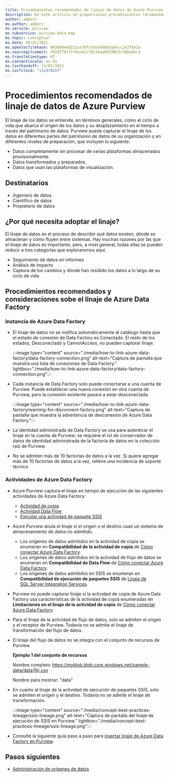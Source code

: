 ```yaml
---
title: Procedimientos recomendados de linaje de datos de Azure Purview
description: En este artículo se proporcionan procedimientos recomendados para el linaje de datos de varios orígenes de datos en Azure Purview.
author: amberz
ms.author: amberz
ms.service: purview
ms.subservice: purview-data-map
ms.topic: conceptual
ms.date: 10/25/2021
ms.openlocfilehash: 0036004e8222ce79fc43e5d6603abecc2e375b1a
ms.sourcegitcommit: 702df701fff4ec6cc39134aa607d023c766adec3
ms.translationtype: HT
ms.contentlocale: es-ES
ms.lasthandoff: 11/03/2021
ms.locfileid: "131478157"
---
```

# <a name="azure-purview-data-lineage-best-practices"></a>Procedimientos recomendados de linaje de datos de Azure Purview

El linaje de los datos se entiende, en términos generales, como el ciclo de vida que abarca el origen de los datos y su desplazamiento en el tiempo a través del patrimonio de datos. Purview puede capturar el linaje de los datos en diferentes partes del patrimonio de datos de su organización y en diferentes niveles de preparación, que incluyen lo siguiente: 
* Datos completamente sin procesar de varias plataformas almacenados provisionalmente. 
* Datos transformados y preparados. 
* Datos que usan las plataformas de visualización.

 
## <a name="intended-audience"></a>Destinatarios

* Ingeniero de datos 
* Científico de datos 
* Propietario de datos 

## <a name="why-do-you-need-adopt-lineage"></a>¿Por qué necesita adoptar el linaje?  

El linaje de datos es el proceso de describir qué datos existen, dónde se almacenan y cómo fluyen entre sistemas. Hay muchas razones por las que el linaje de datos es importante, pero, a nivel general, todas ellas se pueden reducir a tres categorías que exploraremos aquí: 
* Seguimiento de datos en informes 
* Análisis de impacto 
* Captura de los cambios y dónde han residido los datos a lo largo de su ciclo de vida 

## <a name="azure-data-factory-lineage-best-practice-and-considerations"></a>Procedimientos recomendados y consideraciones sobe el linaje de Azure Data Factory 

### <a name="azure-data-factory-instance"></a>Instancia de Azure Data Factory 

* El linaje de datos no se notifica automáticamente al catálogo hasta que el estado de conexión de Data Factory es Conectado. El resto de los estados, Desconectado y CannotAccess, no pueden capturar linaje. 

    :::image type="content" source="./media/how-to-link-azure-data-factory/data-factory-connection.png" alt-text="Captura de pantalla que muestra una lista de conexiones de Data Factory." lightbox="./media/how-to-link-azure-data-factory/data-factory-connection.png":::

* Cada instancia de Data Factory solo puede conectarse a una cuenta de Purview. Puede establecer una nueva conexión en otra cuenta de Purview, pero la conexión existente pasará a estar desconectada.  

    :::image type="content" source="./media/how-to-link-azure-data-factory/warning-for-disconnect-factory.png" alt-text="Captura de pantalla que muestra la advertencia de desconexión de Azure Data Factory.":::

* La identidad administrada de Data Factory se usa para autenticar el linaje en la cuenta de Purview; se requiere el rol de conservador de datos de identidad administrada de la factoría de datos en la colección raíz de Purview. 
* No se admiten más de 10 factorías de datos a la vez. Si quiere agregar más de 10 factorías de datos a la vez, rellene una incidencia de soporte técnico. 

### <a name="azure-data-factory-activities"></a>Actividades de Azure Data Factory  

* Azure Purview captura el linaje en tiempo de ejecución de las siguientes actividades de Azure Data Factory: 
    * [Actividad de copia](../data-factory/copy-activity-overview.md)
    * [Actividad Data Flow](../data-factory/concepts-data-flow-overview.md)
    * [Ejecutar una actividad de paquete SSIS](../data-factory/how-to-invoke-ssis-package-ssis-activity.md)

* Azure Purview anula el linaje si el origen o el destino usan un sistema de almacenamiento de datos no admitido.  
    * Los orígenes de datos admitidos en la actividad de copia se enumeran en **Compatibilidad de la actividad de copia** de [Cómo conectar Azure Data Factory](how-to-link-azure-data-factory.md).
    * Los orígenes de datos admitidos en la actividad de flujo de datos se enumeran en **Compatibilidad de Data Flow** de [Cómo conectar Azure Data Factory](how-to-link-azure-data-factory.md).
    * Los orígenes de datos admitidos en SSIS se enumeran en **Compatibilidad de ejecución de paquetes SSIS** de [Linaje de SQL Server Integration Services](how-to-lineage-sql-server-integration-services.md).

* Purview no puede capturar linaje si la actividad de copia de Azure Data Factory usa características de la actividad de copia enumeradas en **Limitaciones en el linaje de la actividad de copia** de [Cómo conectar Azure Data Factory](how-to-link-azure-data-factory.md).  

* Para el linaje de la actividad de flujo de datos, solo se admiten el origen y el receptor de Purview. Todavía no se admite el linaje de transformación del flujo de datos. 

* El linaje del flujo de datos no se integra con el conjunto de recursos de Purview. 

    **Ejemplo 1 del conjunto de recursos**    

    Nombre completo: https://myblob.blob.core.windows.net/sample-data/data{N}.csv 

    Nombre para mostrar: "data" 

* En cuanto al linaje de la actividad de ejecución de paquetes SSIS, solo se admiten el origen y el destino. Todavía no se admite el linaje de transformación. 

    :::image type="content" source="./media/concept-best-practices-lineage/ssis-lineage.png" alt-text="Captura de pantalla del linaje de ejecución de SSIS en Purview." lightbox="./media/concept-best-practices-lineage/ssis-lineage.png":::

* Consulte la siguiente guía paso a paso para [insertar linaje de Azure Data Factory en Purview](../data-factory/tutorial-push-lineage-to-purview.md).  

## <a name="next-steps"></a>Pasos siguientes
-  [Administración de orígenes de datos](./manage-data-sources.md)
